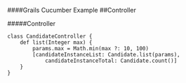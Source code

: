 ####Grails Cucumber Example
##Controller

#####Controller

	class CandidateController {
	    def list(Integer max) {
	        params.max = Math.min(max ?: 10, 100)
	        [candidateInstanceList: Candidate.list(params), 
	        	candidateInstanceTotal: Candidate.count()]
	    }
	}